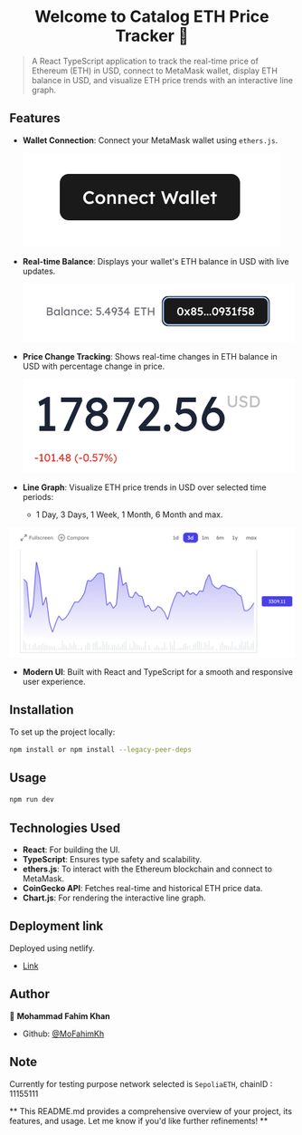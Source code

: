 <h1 align="center">Welcome to Catalog ETH Price Tracker 👋</h1>

> A React TypeScript application to track the real-time price of Ethereum (ETH) in USD, connect to MetaMask wallet, display ETH balance in USD, and visualize ETH price trends with an interactive line graph.

## Features

- **Wallet Connection**: Connect your MetaMask wallet using `ethers.js`.
  
  ![Wallet Connect](/src/assets/connect-wallet.png)
  
- **Real-time Balance**: Displays your wallet's ETH balance in USD with live updates.
  
  ![Real-time Balance](/src/assets/bal.png)
  
- **Price Change Tracking**: Shows real-time changes in ETH balance in USD with percentage change in price.
  
  ![Price Change Tracking](/src/assets/price-change.png)
  
- **Line Graph**: Visualize ETH price trends in USD over selected time periods:
  - 1 Day, 3 Days, 1 Week, 1 Month, 6 Month and max.

![Line Graph](/src/assets/line-graph.png)

- **Modern UI**: Built with React and TypeScript for a smooth and responsive user experience.

## Installation

To set up the project locally:

```sh
npm install or npm install --legacy-peer-deps
```

## Usage

```sh
npm run dev
```

## Technologies Used

- **React**: For building the UI.
- **TypeScript**: Ensures type safety and scalability.
- **ethers.js**: To interact with the Ethereum blockchain and connect to MetaMask.
- **CoinGecko API**: Fetches real-time and historical ETH price data.
- **Chart.js**: For rendering the interactive line graph.

## Deployment link

Deployed using netlify.

- [Link](https://catalog-eth-price-feed.netlify.app/)

## Author

👤 **Mohammad Fahim Khan**

- Github: [@MoFahimKh](https://github.com/MoFahimKh)

## Note

Currently for testing purpose network selected is `SepoliaETH`, chainID : 11155111

**
This README.md provides a comprehensive overview of your project, its features, and usage. Let me know if you'd like further refinements!
**
